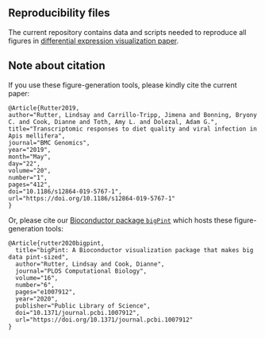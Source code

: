 __Reproducibility files__
---

The current repository contains data and scripts needed to reproduce all figures in [differential expression visualization paper](https://doi.org/10.1186/s12859-019-2968-1).

__Note about citation__
---

If you use these figure-generation tools, please kindly cite the current paper:

```
@Article{Rutter2019,
author="Rutter, Lindsay and Carrillo-Tripp, Jimena and Bonning, Bryony C. and Cook, Dianne and Toth, Amy L. and Dolezal, Adam G.",
title="Transcriptomic responses to diet quality and viral infection in Apis mellifera",
journal="BMC Genomics",
year="2019",
month="May",
day="22",
volume="20",
number="1",
pages="412",
doi="10.1186/s12864-019-5767-1",
url="https://doi.org/10.1186/s12864-019-5767-1"
}
```

Or, please cite our [Bioconductor package `bigPint`](https://github.com/lindsayrutter/bigPint) which hosts these figure-generation tools:

```
@Article{rutter2020bigpint,
  title="bigPint: A Bioconductor visualization package that makes big data pint-sized",
  author="Rutter, Lindsay and Cook, Dianne",
  journal="PLOS Computational Biology",
  volume="16",
  number="6",
  pages="e1007912",
  year="2020",
  publisher="Public Library of Science",
  doi="10.1371/journal.pcbi.1007912",
  url="https://doi.org/10.1371/journal.pcbi.1007912"
}
```
